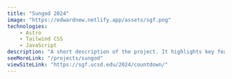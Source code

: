 ```yaml
---
title: "Sungod 2024"
image: "https://edwardnew.netlify.app/assets/sgf.png"
technologies:
    - Astro
    - Tailwind CSS
    - JavaScript
description: "A short description of the project. It highlights key features and technologies."
seeMoreLink: "/projects/sungod"
viewSiteLink: "https://sgf.ucsd.edu/2024/countdown/"
---
```

